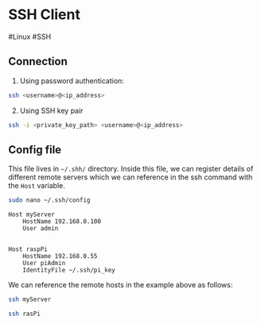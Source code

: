 # SSH Client
#Linux #SSH 

## Connection

1. Using password authentication:
```bash
ssh <username>@<ip_address>
```

2. Using SSH key pair
```bash
ssh -i <private_key_path> <username>@<ip_address>
```


## Config file
This file lives in `~/.shh/` directory. Inside this file, we can register details of different remote servers which we can reference in the ssh command with the `Host` variable.

```bash
sudo nano ~/.ssh/config
```

```config
Host myServer
	HostName 192.168.0.100
	User admin


Host raspPi
	HostName 192.168.0.55
	User piAdmin
	IdentityFile ~/.ssh/pi_key

```

We can reference the remote hosts in the example above as follows:

```bash
ssh myServer
```

```bash
ssh rasPi
```

